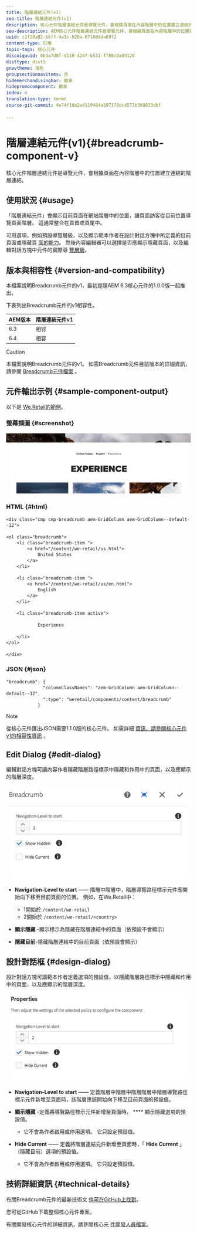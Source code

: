 ```yaml
---
title: 階層連結元件(v1)
seo-title: 階層連結元件(v1)
description: 核心元件階層連結元件是導覽元件，會根據頁面在內容階層中的位置建立連結的階層連結。
seo-description: AEM核心元件階層連結元件是導覽元件，會根據頁面在內容階層中的位置建立連結的階層連結。
uuid: c1f20a82-b6ff-4a3c-920a-6710084a69f2
content-type: 引用
topic-tags: 核心元件
discoiquuid: 0b3a7d8f-d110-424f-b531-ff88c9a09128
disttype: dist5
gnavtheme: 淺色
groupsectionnavitems: 否
hidemerchandisingbar: 繼承
hidepromocomponent: 繼承
index: n
translation-type: tm+mt
source-git-commit: 4e74f10e2a4119484a597178dc4577b399833dbf

---
```



# 階層連結元件(v1){#breadcrumb-component-v}

核心元件階層連結元件是導覽元件，會根據頁面在內容階層中的位置建立連結的階層連結。

## 使用狀況 {#usage}

「階層連結元件」會顯示目前頁面在網站階層中的位置，讓頁面訪客從目前位置導覽頁面階層。 這通常整合在頁首或頁尾中。

可用選項，例如預設導覽層級，以及顯示範本作者在設計對話方塊中所定義的目前頁面或隱藏頁 [面的能力](breadcrumb-v1.md#main-pars_title_1995166862)。 然後內容編輯器可以選擇是否應顯示隱藏頁面，以及編輯對話方塊中元件的實際導 [覽層級](breadcrumb-v1.md#main-pars_title)。

## 版本與相容性 {#version-and-compatibility}

本檔案說明Breadcrumb元件的v1，最初是隨AEM 6.3核心元件的1.0.0版一起推出。

下表列出Breadcrumb元件的v1相容性。

| AEM版本 | 階層連結元件v1 |
|--- |--- |
| 6.3 | 相容 |
| 6.4 | 相容 |

>[!CAUTION]
>
>本檔案說明Breadcrumb元件的v1。
>如需Breadcrumb元件目前版本的詳細資訊，請參閱 [Breadcrumb元件檔案](breadcrumb.md) 。

## 元件輸出示例 {#sample-component-output}

以下是 [We.Retail的範例](https://helpx.adobe.com/experience-manager/6-4/sites/developing/using/we-retail.html)。

### 螢幕擷圖 {#screenshot}

![](assets/chlimage_1-33.png)

### HTML {#html}

```
<div class="cmp cmp-breadcrumb aem-GridColumn aem-GridColumn--default--12">

<ol class="breadcrumb">
    <li class="breadcrumb-item ">
        <a href="/content/we-retail/us.html">
            United States
        </a>
    </li>

    <li class="breadcrumb-item ">
        <a href="/content/we-retail/us/en.html">
            English
        </a>
    </li>

    <li class="breadcrumb-item active">
        
            Experience
        
    </li>
</ol>
 
</div>
```

### JSON {#json}

```
"breadcrumb": {
              "columnClassNames": "aem-GridColumn aem-GridColumn--default--12",
              ":type": "weretail/components/content/breadcrumb"
            }
```

>[!NOTE]
>
>從核心元件匯出JSON需要1.1.0版的核心元件。 如需詳細 [資訊，請參閱核心元件v1的相容性資訊](versions.md#main-pars_title_236368006) 。

## Edit Dialog {#edit-dialog}

編輯對話方塊可讓內容作者隱藏階層路徑標示中隱藏和作用中的頁面，以及應顯示的階層深度。

![](assets/chlimage_1-34.png)

* **Navigation-Level to start** —— 階層中階層中，階層導覽路徑標示元件應開始向下移至目前頁面的位置。 例如，在We.Retail中：

   * 1開始於 `/content/we-retail`
   * 2開始於 `/content/we-retail/<country>`

* **顯示隱藏** -顯示標示為隱藏在階層連結中的頁面（依預設不會顯示）
* **隱藏目前**-隱藏階層連結中的目前頁面（依預設會顯示）

## 設計對話框 {#design-dialog}

設計對話方塊可讓範本作者定義選項的預設值，以隱藏階層路徑標示中隱藏和作用中的頁面，以及應顯示的階層深度。

![](assets/chlimage_1-35.png)

* **Navigation-Level to start** —— 定義階層中階層中階層階層中階層導覽路徑標示元件新增至頁面時，該階層應該開始向下移至目前頁面的預設值。
* **顯示隱藏** -定義將導覽路徑標示元件新增至頁面時， **** 顯示隱藏選項的預設值。

   * 它不會為作者啟用或停用選項。 它只設定預設值。

* **Hide Current** —— 定義將階層連結元件新增至頁面時，「 **Hide Current** 」（隱藏目前）選項的預設值。

   * 它不會為作者啟用或停用選項。 它只設定預設值。

## 技術詳細資訊 {#technical-details}

有關Breadcrumb元件的最新技術文 [件可在GitHub上找到](https://github.com/adobe/aem-core-wcm-components/tree/master/content/src/content/jcr_root/apps/core/wcm/components/breadcrumb/v1/breadcrumb)。

您可從GitHub下載整個核心元件專案。

有關開發核心元件的詳細資訊，請參閱核心元 [件開發人員檔案](developing.md)。
